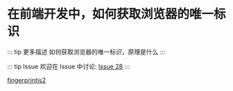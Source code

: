 # 在前端开发中，如何获取浏览器的唯一标识

::: tip 更多描述 
 如何获取浏览器的唯一标识，原理是什么 
:::

::: tip Issue 
 欢迎在 Issue 中讨论: [Issue 28](https://github.com/shfshanyue/Daily-Question/issues/28) 
:::

[fingerprintjs2](https://github.com/Valve/fingerprintjs2)